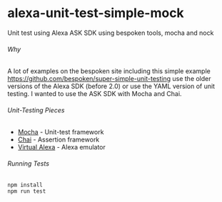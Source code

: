 # alexa-unit-test-simple-mock
Unit test using Alexa ASK SDK using bespoken tools, mocha and nock

###### Why
A lot of examples on the bespoken site including this simple example https://github.com/bespoken/super-simple-unit-testing use the older versions of the Alexa SDK (before 2.0) or use the YAML version of unit testing. I wanted to use the ASK SDK with Mocha and Chai. 


###### Unit-Testing Pieces
* [Mocha](https://mochajs.org/) - Unit-test framework
* [Chai](http://chaijs.com/) - Assertion framework
* [Virtual Alexa](https://github.com/bespoken/virtual-alexa) - Alexa emulator


###### Running Tests
```
npm install
npm run test
```



